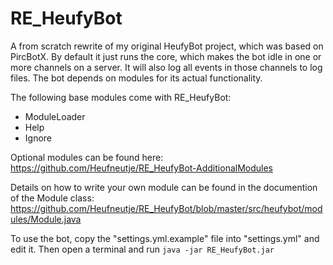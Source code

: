 RE_HeufyBot
===========

A from scratch rewrite of my original HeufyBot project, which was based on PircBotX. By default it just runs the core, which makes the bot idle in one or more channels on a server. It will also log all events in those channels to log files. The bot depends on modules for its actual functionality.

The following base modules come with RE_HeufyBot:

- ModuleLoader
- Help
- Ignore

Optional modules can be found here: https://github.com/Heufneutje/RE_HeufyBot-AdditionalModules

Details on how to write your own module can be found in the documention of the Module class: https://github.com/Heufneutje/RE_HeufyBot/blob/master/src/heufybot/modules/Module.java

To use the bot, copy the "settings.yml.example" file into "settings.yml" and edit it. Then open a terminal and run `java -jar RE_HeufyBot.jar`
